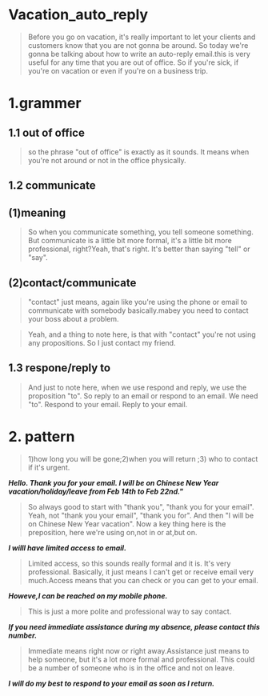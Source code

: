 # Vacation_auto_reply
> Before you go on vacation, it's really important to let your clients and customers know that you are not gonna be around. So today we're gonna be talking about how to write an auto-reply email.this is very useful for any time that you are out of office. So if you're sick, if you're on vacation or even if you're on a business trip. 

# 1.grammer
## 1.1 out of office
> so the phrase "out of office" is exactly as it sounds. It means when you're not around or not in the office physically.

## 1.2 communicate
## (1)meaning
> So when you communicate something, you tell someone something. But communicate is a little bit more formal, it's a little bit more professional, right?Yeah, that's right. It's better than saying "tell" or "say".

## (2)contact/communicate
>  "contact" just means, again like you're using the phone or email to communicate with somebody basically.mabey you need to contact your boss about a problem.

> Yeah, and a thing to note here, is that with "contact" you're not using any propositions. So I just contact my friend.

## 1.3 respone/reply to 
> And just to note here, when we use respond and reply, we use the proposition "to". So reply to an email or respond to an email. We need "to". Respond to your email. Reply to your email. 

# 2. pattern
> 1)how long you will be gone;2)when you will return ;3) who to contact if it's urgent.

***Hello. Thank you for your email. I will be on Chinese New Year vacation/holiday/leave from Feb 14th to Feb 22nd."***

> So always good to start with "thank you", "thank you for your email". Yeah, not "thank you your email", "thank you for". And then "I will be on Chinese New Year vacation". Now a key thing here is the preposition, here we're using on,not in or at,but on.

***I willl have limited access to email.***

> Limited access, so this sounds really formal and it is. It's very professional. Basically, it just means I can't get or receive email very much.Access means that you can check or you can get to your email.

***Howeve,I can be reached on my mobile phone.***

>  This is just a more polite and professional way to say contact.

***If you need immediate assistance during my absence, please contact this number.***

>  Immediate means right now or right away.Assistance just means to help someone, but it's a lot more formal and professional. This could be a number of someone who is in the office and not on leave.

***I will do my best to respond to your email as soon as I return.***













